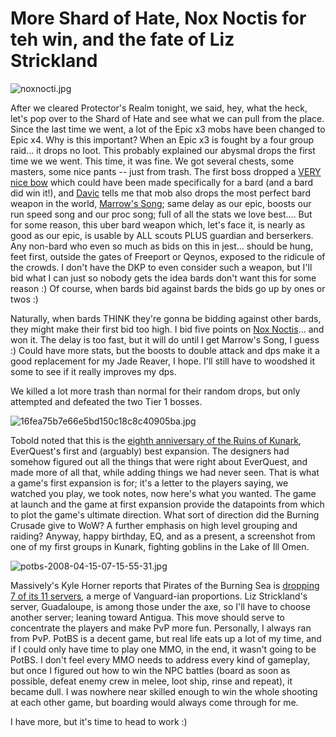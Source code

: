 # More Shard of Hate, Nox Noctis for teh win, and the fate of Liz Strickland

![noxnocti.jpg](http://westkarana.com/wp-content/uploads/2008/04/noxnocti.jpg)

After we cleared Protector's Realm tonight, we said, hey, what the heck, let's pop over to the Shard of Hate and see what we can pull from the place. Since the last time we went, a lot of the Epic x3 mobs have been changed to Epic x4. Why is this important? When an Epic x3 is fought by a four group raid... it drops no loot. This probably explained our abysmal drops the first time we we went. This time, it was fine. We got several chests, some masters, some nice pants -- just from trash. The first boss dropped a [VERY nice bow](http://www.lootdb.com/eq2/item/-1586819283) which could have been made specifically for a bard (and a bard did win it!), and [Davic](http://www.dcstanton.com/EQ2blog) tells me that mob also drops the most perfect bard weapon in the world, [Marrow's Song](http://www.lootdb.com/eq2/item/-742519407); same delay as our epic, boosts our run speed song and our proc song; full of all the stats we love best.... But for some reason, this uber bard weapon which, let's face it, is nearly as good as our epic, is usable by ALL scouts PLUS guardian and berserkers. Any non-bard who even so much as bids on this in jest... should be hung, feet first, outside the gates of Freeport or Qeynos, exposed to the ridicule of the crowds. I don't have the DKP to even consider such a weapon, but I'll bid what I can just so nobody gets the idea bards don't want this for some reason :) Of course, when bards bid against bards the bids go up by ones or twos :)

Naturally, when bards THINK they're gonna be bidding against other bards, they might make their first bid too high. I bid five points on [Nox Noctis](http://www.lootdb.com/eq2/item/1667730261)... and won it. The delay is too fast, but it will do until I get Marrow's Song, I guess :) Could have more stats, but the boosts to double attack and dps make it a good replacement for my Jade Reaver, I hope. I'll still have to woodshed it some to see if it really improves my dps.

We killed a lot more trash than normal for their random drops, but only attempted and defeated the two Tier 1 bosses.

![16fea75b7e66e5bd150c18c8c40905ba.jpg](http://westkarana.com/wp-content/uploads/2008/04/16fea75b7e66e5bd150c18c8c40905ba.jpg)

Tobold noted that this is the [eighth anniversary of the Ruins of Kunark](http://tobolds.blogspot.com/2008/04/where-is-wows-ruins-of-kunark.html), EverQuest's first and (arguably) best expansion. The designers had somehow figured out all the things that were right about EverQuest, and made more of all that, while adding things we had never seen. That is what a game's first expansion is for; it's a letter to the players saying, we watched you play, we took notes, now here's what you wanted. The game at launch and the game at first expansion provide the datapoints from which to plot the game's ultimate direction. What sort of direction did the Burning Crusade give to WoW? A further emphasis on high level grouping and raiding? Anyway, happy birthday, EQ, and as a present, a screenshot from one of my first groups in Kunark, fighting goblins in the Lake of Ill Omen.

![potbs-2008-04-15-07-15-55-31.jpg](http://westkarana.com/wp-content/uploads/2008/04/potbs-2008-04-15-07-15-55-31.jpg)

Massively's Kyle Horner reports that Pirates of the Burning Sea is [dropping 7 of its 11 servers](http://www.massively.com/2008/04/15/potbs-drops-seven-servers-four-remain/), a merge of Vanguard-ian proportions. Liz Strickland's server, Guadaloupe, is among those under the axe, so I'll have to choose another server; leaning toward Antigua. This move should serve to concentrate the players and make PvP more fun. Personally, I always ran from PvP. PotBS is a decent game, but real life eats up a lot of my time, and if I could only have time to play one MMO, in the end, it wasn't going to be PotBS. I don't feel every MMO needs to address every kind of gameplay, but once I figured out how to win the NPC battles (board as soon as possible, defeat enemy crew in melee, loot ship, rinse and repeat), it became dull. I was nowhere near skilled enough to win the whole shooting at each other game, but boarding would always come through for me.

I have more, but it's time to head to work :)

